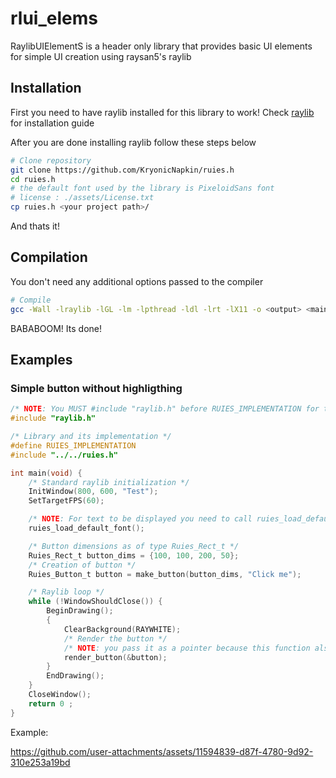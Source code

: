 # rlui_elems
RaylibUIElementS is a header only library that provides basic UI elements for simple UI creation using raysan5's raylib

## Installation
First you need to have raylib installed for this library to work!
Check [raylib](https://github.com/raysan5/raylib/wiki/Working-on-GNU-Linux#install-on-gnu-linux) for installation guide

After you are done installing raylib follow these steps below
```bash
# Clone repository
git clone https://github.com/KryonicNapkin/ruies.h
cd ruies.h
# the default font used by the library is PixeloidSans font 
# license : ./assets/License.txt
cp ruies.h <your project path>/
```

And thats it!

## Compilation
You don't need any additional options passed to the compiler
```bash
# Compile
gcc -Wall -lraylib -lGL -lm -lpthread -ldl -lrt -lX11 -o <output> <main_file>
```

BABABOOM! Its done!

## Examples
### Simple button without highligthing
```C
/* NOTE: You MUST #include "raylib.h" before RUIES_IMPLEMENTATION for the library to work */
#include "raylib.h"

/* Library and its implementation */
#define RUIES_IMPLEMENTATION
#include "../../ruies.h"

int main(void) {
    /* Standard raylib initialization */
    InitWindow(800, 600, "Test");
    SetTargetFPS(60);

    /* NOTE: For text to be displayed you need to call ruies_load_default_font() before any other function */
    ruies_load_default_font();

    /* Button dimensions as of type Ruies_Rect_t */
    Ruies_Rect_t button_dims = {100, 100, 200, 50};
    /* Creation of button */
    Ruies_Button_t button = make_button(button_dims, "Click me");

    /* Raylib loop */
    while (!WindowShouldClose()) {
        BeginDrawing();
        {
            ClearBackground(RAYWHITE);
            /* Render the button */
            /* NOTE: you pass it as a pointer because this function also changes the button state structure element */
            render_button(&button);
        }
        EndDrawing();
    }
    CloseWindow();
    return 0 ;
}
```
Example:

https://github.com/user-attachments/assets/11594839-d87f-4780-9d92-310e253a19bd
